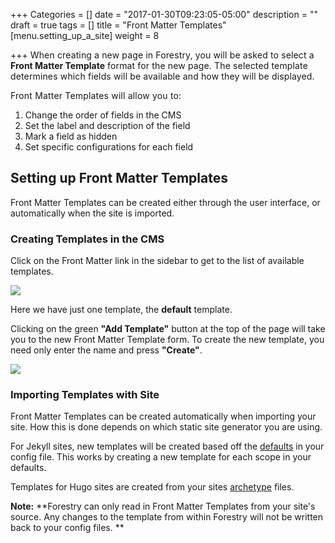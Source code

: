+++
Categories = []
date = "2017-01-30T09:23:05-05:00"
description = ""
draft = true
tags = []
title = "Front Matter Templates"
[menu.setting_up_a_site]
weight = 8

+++
<span style="letter-spacing: 0.01em;">When creating a new page in Forestry, you will be asked to select a</span> <span style="letter-spacing: 0.01em;"></span> **Front Matter Template**<span style="letter-spacing: 0.01em;"> </span><span style="letter-spacing: 0.01em;">format for the new page. The selected template determines which fields will be available and how they will be displayed.</span>  

<span style="letter-spacing: 0.18px;">Front Matter Templates will allow you to:</span>

1.  Change the order of fields in the CMS
2.  Set the label and description of the field
3.  Mark a field as hidden
4.  Set specific configurations for each field

## Setting up Front Matter Templates

Front Matter Templates can be created either through the user interface, or automatically when the site is imported.

### Creating Templates in the CMS

Click on the Front Matter link in the sidebar to get to the list of available templates.

![](/docs/forestryio/images/Screen%20Shot%202017-01-30%20at%2011.08.18%20AM-3.png)

Here we have just one template, the **default** template.

Clicking on the green **"Add Template"** button at the top of the page will take you to the new Front Matter Template form. To create the new template, you need only enter the name and press **"Create"**.

![](/docs/forestryio/images/Screen%20Shot%202017-01-30%20at%2012.33.11%20PM.png)

### Importing Templates with Site

Front Matter Templates can be created automatically when importing your site. How this is done depends on which static site generator you are using. 

For Jekyll sites, new templates will be created based off the [defaults](https://jekyllrb.com/docs/configuration/#front-matter-defaults) in your config file. This works by creating a new template for each scope in your defaults.

Templates for Hugo sites are created from your sites [archetype](https://gohugo.io/content/archetypes/) files. 

**Note:** **Forestry can only read in Front Matter Templates from your site's source. Any changes to the template from within Forestry will not be written back to your config files. **